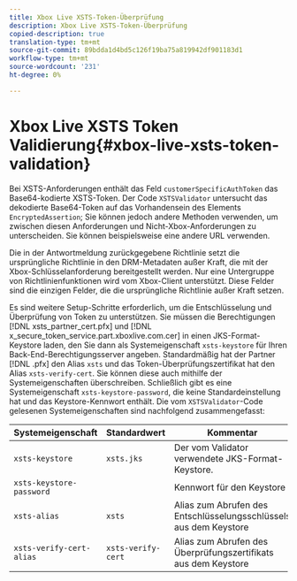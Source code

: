 ```yaml
---
title: Xbox Live XSTS-Token-Überprüfung
description: Xbox Live XSTS-Token-Überprüfung
copied-description: true
translation-type: tm+mt
source-git-commit: 89bdda1d4bd5c126f19ba75a819942df901183d1
workflow-type: tm+mt
source-wordcount: '231'
ht-degree: 0%

---
```



# Xbox Live XSTS Token Validierung{#xbox-live-xsts-token-validation}

Bei XSTS-Anforderungen enthält das Feld `customerSpecificAuthToken` das Base64-kodierte XSTS-Token. Der Code `XSTSValidator` untersucht das dekodierte Base64-Token auf das Vorhandensein des Elements `EncryptedAssertion`; Sie können jedoch andere Methoden verwenden, um zwischen diesen Anforderungen und Nicht-Xbox-Anforderungen zu unterscheiden. Sie können beispielsweise eine andere URL verwenden.

Die in der Antwortmeldung zurückgegebene Richtlinie setzt die ursprüngliche Richtlinie in den DRM-Metadaten außer Kraft, die mit der Xbox-Schlüsselanforderung bereitgestellt werden. Nur eine Untergruppe von Richtlinienfunktionen wird vom Xbox-Client unterstützt. Diese Felder sind die einzigen Felder, die die ursprüngliche Richtlinie außer Kraft setzen.

Es sind weitere Setup-Schritte erforderlich, um die Entschlüsselung und Überprüfung von Token zu unterstützen. Sie müssen die Berechtigungen [!DNL xsts_partner_cert.pfx] und [!DNL x_secure_token_service.part.xboxlive.com.cer] in einen JKS-Format-Keystore laden, den Sie dann als Systemeigenschaft `xsts-keystore` für Ihren Back-End-Berechtigungsserver angeben. Standardmäßig hat der Partner [!DNL .pfx] den Alias `xsts` und das Token-Überprüfungszertifikat hat den Alias `xsts-verify-cert`. Sie können diese auch mithilfe der Systemeigenschaften überschreiben. Schließlich gibt es eine Systemeigenschaft `xsts-keystore-password`, die keine Standardeinstellung hat und das Keystore-Kennwort enthält. Die vom `XSTSValidator`-Code gelesenen Systemeigenschaften sind nachfolgend zusammengefasst:

| Systemeigenschaft | Standardwert | Kommentar |
|---|---|---|
| `xsts-keystore` | `xsts.jks` | Der vom Validator verwendete JKS-Format-Keystore. |
| `xsts-keystore-password` |  | Kennwort für den Keystore |
| `xsts-alias` | `xsts` | Alias zum Abrufen des Entschlüsselungsschlüssels aus dem Keystore |
| `xsts-verify-cert-alias` | `xsts-verify-cert` | Alias zum Abrufen des Überprüfungszertifikats aus dem Keystore |

